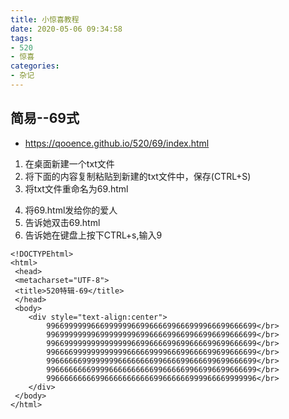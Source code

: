 ```yaml
---
title: 小惊喜教程
date: 2020-05-06 09:34:58
tags:
- 520
- 惊喜
categories:
- 杂记
---
```


## 简易--69式
 
 - <https://qooence.github.io/520/69/index.html>
 
 1. 在桌面新建一个txt文件
 2. 将下面的内容复制粘贴到新建的txt文件中，保存(CTRL+S)
 3. 将txt文件重命名为69.html
<!--more-->
 4. 将69.html发给你的爱人
 5. 告诉她双击69.html
 6. 告诉她在键盘上按下CTRL+s,输入9


```
<!DOCTYPEhtml>
<html>
 <head>
 <metacharset="UTF-8">
 <title>520特辑-69</title>
 </head>
 <body>
	<div style="text-align:center">
		99669999996669999996699666699666999966699666699</br>
		99699999999699999999699666699669966996699666699</br>
		99669999999999999996699666699699666699699666699</br>
		99666699999999999966666999966699666699699666699</br>
		99666666999999996666666699666699666699699666699</br>
		99666666669999666666666699666669966996699666699</br>
		99666666666996666666666699666666999966669999996</br>
	</div>
 </body>
</html>

```